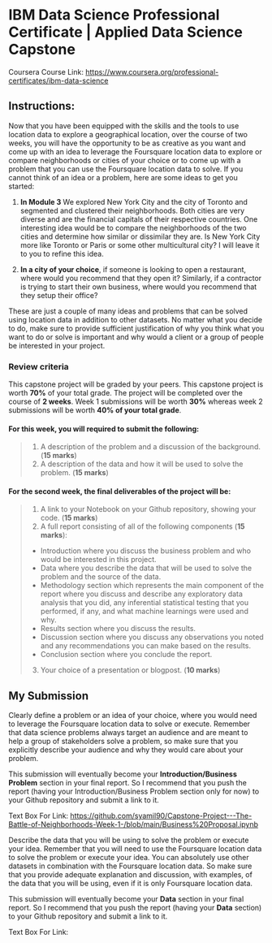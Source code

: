 # IBM Data Science Professional Certificate | Applied Data Science Capstone
Coursera Course Link: https://www.coursera.org/professional-certificates/ibm-data-science 

## Instructions: 
Now that you have been equipped with the skills and the tools to use location data to explore a geographical location, over the course of two weeks, you will have the opportunity to be as creative as you want and come up with an idea to leverage the Foursquare location data to explore or compare neighborhoods or cities of your choice or to come up with a problem that you can use the Foursquare location data to solve. If you cannot think of an idea or a problem, here are some ideas to get you started:

1. **In Module 3** We explored New York City and the city of Toronto and segmented and clustered their neighborhoods. Both cities are very diverse and are the financial capitals of their respective countries. One interesting idea would be to compare the neighborhoods of the two cities and determine how similar or dissimilar they are. Is New York City more like Toronto or Paris or some other multicultural city? I will leave it to you to refine this idea.

2. **In a city of your choice**, if someone is looking to open a restaurant, where would you recommend that they open it? 
Similarly, if a contractor is trying to start their own business, where would you recommend that they setup their office?

These are just a couple of many ideas and problems that can be solved using location data in addition to other datasets. No matter what you decide to do, make sure to provide sufficient justification of why you think what you want to do or solve is important and why would a client or a group of people be interested in your project.

### Review criteria
This capstone project will be graded by your peers. This capstone project is worth **70%** of your total grade. The project will be completed over the course of **2 weeks**. Week 1 submissions will be worth **30%** whereas week 2 submissions will be worth **40% of your total grade**.

#### For this week, you will required to submit the following:
> 1. A description of the problem and a discussion of the background. (**15 marks**)
> 2. A description of the data and how it will be used to solve the problem. (**15 marks**)

#### For the second week, the final deliverables of the project will be:
> 1. A link to your Notebook on your Github repository, showing your code. (**15 marks**)
> 2. A full report consisting of all of the following components (**15 marks**):
  > - Introduction where you discuss the business problem and who would be interested in this project.
  > - Data where you describe the data that will be used to solve the problem and the source of the data.
  > - Methodology section which represents the main component of the report where you discuss and describe any exploratory data analysis that you did, any inferential statistical testing that you performed, if any, and what machine learnings were used and why.
  > - Results section where you discuss the results.
  > - Discussion section where you discuss any observations you noted and any recommendations you can make based on the results.
  > - Conclusion section where you conclude the report.
> 3. Your choice of a presentation or blogpost. (**10 marks**)


## My Submission
Clearly define a problem or an idea of your choice, where you would need to leverage the Foursquare location data to solve or execute. Remember that data science problems always target an audience and are meant to help a group of stakeholders solve a problem, so make sure that you explicitly describe your audience and why they would care about your problem.

This submission will eventually become your **Introduction/Business Problem** section in your final report. So I recommend that you push the report (having your Introduction/Business Problem section only for now) to your Github repository and submit a link to it.

Text Box For Link: https://github.com/syamil90/Capstone-Project---The-Battle-of-Neighborhoods-Week-1-/blob/main/Business%20Proposal.ipynb

Describe the data that you will be using to solve the problem or execute your idea. Remember that you will need to use the Foursquare location data to solve the problem or execute your idea. You can absolutely use other datasets in combination with the Foursquare location data. So make sure that you provide adequate explanation and discussion, with examples, of the data that you will be using, even if it is only Foursquare location data.

This submission will eventually become your **Data** section in your final report. So I recommend that you push the report (having your **Data** section) to your Github repository and submit a link to it.

Text Box For Link:
